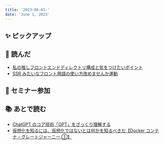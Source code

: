 ```yaml
---
title: '2023-06-01-'
date: 'June 1, 2023'
---
```


## ✨ ピックアップ

## 👀 読んだ

- [私の推しフロントエンドディレクトリ構成と気をつけたいポイント](https://zenn.dev/sakito/articles/af87061a5016e6)
- [SSR みたいなフロント用語の使い方改めませんか運動](https://zenn.dev/sumiren/articles/349c60f19c505f)

## 🚶 セミナー参加

## 📚 あとで読む

- [ChatGPT のコア技術「GPT」をざっくり理解する](https://qiita.com/ksonoda/items/b767cbd283e379303178)
- [仮想化を知るには、仮想化ではないとは何かを知るべきだ【Docker コンテナ・グレートジャーニー ①】](https://qiita.com/Toyo_m/items/3060fc5961d62a840bee)
